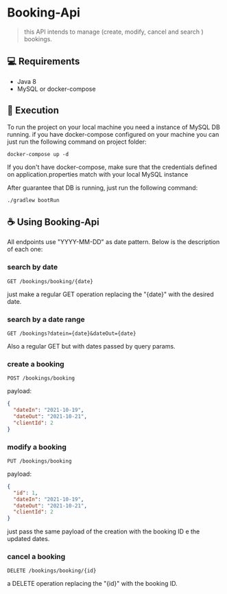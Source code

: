 # Booking-Api


> this API intends to manage (create, modify, cancel and search ) bookings. 

## 💻 Requirements

* Java 8
* MySQL or docker-compose

## 🚀 Execution

To run the project on your local machine you need a instance of MySQL DB running.
if you have docker-compose configured on your machine you can just run the following command on project folder:

```
docker-compose up -d
```
If you don't have docker-compose, make sure that the credentials defined on application.properties match with your local MySQL instance

After guarantee that DB is running, just run the following command:
```
./gradlew bootRun
```

## ☕ Using Booking-Api

All endpoints use "YYYY-MM-DD" as date pattern. Below is the description of each one:

### search by date
```
GET /bookings/booking/{date}
```
just make a regular GET operation replacing the "{date}" with the desired date.

### search by a date range
```
GET /bookings?datein={date}&dateOut={date}
```
Also a regular GET but with dates passed by query params.

### create a booking
```
POST /bookings/booking
```
payload:
```json
{
  "dateIn": "2021-10-19",
  "dateOut": "2021-10-21",
  "clientId": 2
}
```
### modify a booking
```
PUT /bookings/booking
```
payload:
```json
{
  "id": 1,
  "dateIn": "2021-10-19",
  "dateOut": "2021-10-21",
  "clientId": 2
}
```
just pass the same payload of the creation with the booking ID e the updated dates.

### cancel a booking
```
DELETE /bookings/booking/{id}
```
a DELETE operation replacing the "{id}" with the booking ID.
